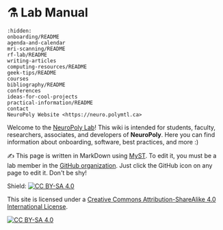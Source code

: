 # <span>⚗️</span> Lab Manual

```{toctree}
:hidden:
onboarding/README
agenda-and-calendar
mri-scanning/README
rf-lab/README
writing-articles
computing-resources/README
geek-tips/README
courses
bibliography/README
conferences
ideas-for-cool-projects
practical-information/README
contact
NeuroPoly Website <https://neuro.polymtl.ca>
```

Welcome to the [NeuroPoly Lab](https://www.neuro.polymtl.ca/)! This wiki is intended for students, faculty, researchers, associates, and developers of **NeuroPoly**. Here you can find information about onboarding, software, best practices, and more :\)

✍️ This page is written in MarkDown using [MyST](https://myst-parser.readthedocs.io/en/latest/index.html). To edit it, you must be a lab member in the [GitHub organization](https://github.com/orgs/neuropoly/). Just click the GitHub icon on any page to edit it. Don't be shy!




Shield: [![CC BY-SA 4.0][cc-by-sa-shield]][cc-by-sa]

This site is licensed under a
[Creative Commons Attribution-ShareAlike 4.0 International License][cc-by-sa].

[![CC BY-SA 4.0][cc-by-sa-image]][cc-by-sa]

[cc-by-sa]: http://creativecommons.org/licenses/by-sa/4.0/
[cc-by-sa-image]: https://licensebuttons.net/l/by-sa/4.0/88x31.png
[cc-by-sa-shield]: https://img.shields.io/badge/License-CC%20BY--SA%204.0-lightgrey.svg
